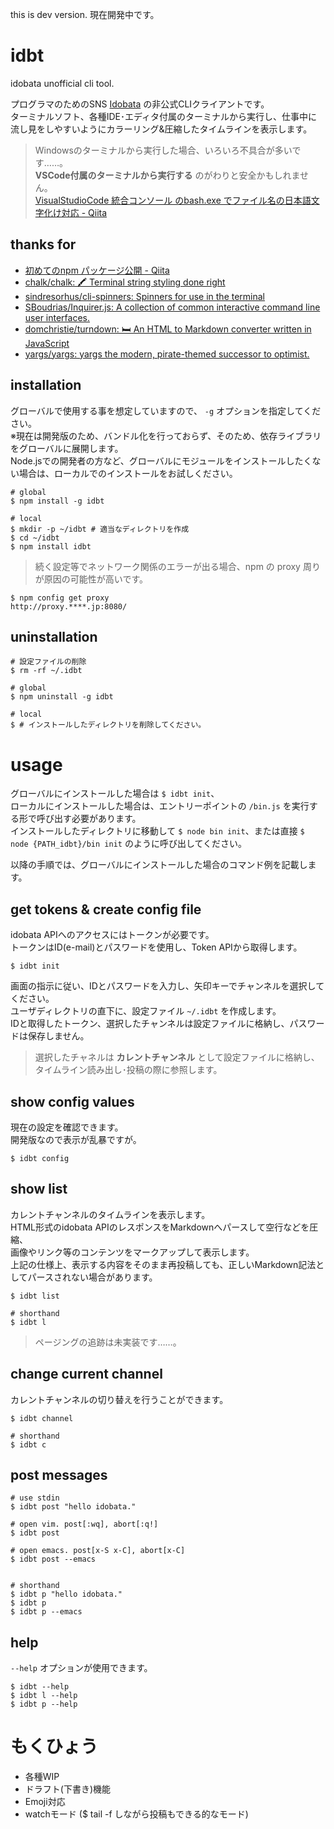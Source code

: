this is dev version.
現在開発中です。


# idbt

idobata unofficial cli tool.

プログラマのためのSNS [Idobata](https://idobata.io/ja/home) の非公式CLIクライアントです。   
ターミナルソフト、各種IDE･エディタ付属のターミナルから実行し、仕事中に流し見をしやすいようにカラーリング&圧縮したタイムラインを表示します。

> Windowsのターミナルから実行した場合、いろいろ不具合が多いです……。   
> **VSCode付属のターミナルから実行する** のがわりと安全かもしれません。  
> [VisualStudioCode 統合コンソール のbash.exe でファイル名の日本語文字化け対応 - Qiita](https://qiita.com/0xmks/items/a3bb731cabfa61b18578)

## thanks for

* [初めてのnpm パッケージ公開 - Qiita](https://qiita.com/TsutomuNakamura/items/f943e0490d509f128ae2)
* [chalk/chalk: 🖍 Terminal string styling done right](https://github.com/chalk/chalk)
* [sindresorhus/cli-spinners: Spinners for use in the terminal](https://github.com/sindresorhus/cli-spinners)
* [SBoudrias/Inquirer.js: A collection of common interactive command line user interfaces.](https://github.com/SBoudrias/Inquirer.js)
* [domchristie/turndown: 🛏 An HTML to Markdown converter written in JavaScript](https://github.com/domchristie/turndown)
* [yargs/yargs: yargs the modern, pirate-themed successor to optimist.](https://github.com/yargs/yargs)


## installation

グローバルで使用する事を想定していますので、 `-g` オプションを指定してください。   
※現在は開発版のため、バンドル化を行っておらず、そのため、依存ライブラリをグローバルに展開します。   
Node.jsでの開発者の方など、グローバルにモジュールをインストールしたくない場合は、ローカルでのインストールをお試しください。

```
# global
$ npm install -g idbt

# local
$ mkdir -p ~/idbt # 適当なディレクトリを作成
$ cd ~/idbt
$ npm install idbt
```

> 続く設定等でネットワーク関係のエラーが出る場合、npm の proxy 周りが原因の可能性が高いです。

```
$ npm config get proxy
http://proxy.****.jp:8080/
```

## uninstallation

```
# 設定ファイルの削除
$ rm -rf ~/.idbt

# global
$ npm uninstall -g idbt

# local
$ # インストールしたディレクトリを削除してください。
```

# usage

グローバルにインストールした場合は `$ idbt init`、   
ローカルにインストールした場合は、エントリーポイントの `/bin.js` を実行する形で呼び出す必要があります。   
インストールしたディレクトリに移動して `$ node bin init`、または直接 `$ node {PATH_idbt}/bin init` のように呼び出してください。

以降の手順では、グローバルにインストールした場合のコマンド例を記載します。

## get tokens & create config file

idobata APIへのアクセスにはトークンが必要です。   
トークンはID(e-mail)とパスワードを使用し、Token APIから取得します。

```
$ idbt init
```

画面の指示に従い、IDとパスワードを入力し、矢印キーでチャンネルを選択してください。   
ユーザディレクトリの直下に、設定ファイル `~/.idbt` を作成します。   
IDと取得したトークン、選択したチャンネルは設定ファイルに格納し、パスワードは保存しません。

> 選択したチャネルは **カレントチャンネル** として設定ファイルに格納し、タイムライン読み出し･投稿の際に参照します。

## show config values

現在の設定を確認できます。   
開発版なので表示が乱暴ですが。

```
$ idbt config
```

## show list

カレントチャンネルのタイムラインを表示します。   
HTML形式のidobata APIのレスポンスをMarkdownへパースして空行などを圧縮、   
画像やリンク等のコンテンツをマークアップして表示します。   
上記の仕様上、表示する内容をそのまま再投稿しても、正しいMarkdown記法としてパースされない場合があります。

```
$ idbt list 

# shorthand
$ idbt l
```

> ページングの追跡は未実装です……。

## change current channel

カレントチャンネルの切り替えを行うことができます。

```
$ idbt channel

# shorthand
$ idbt c
```

## post messages

```
# use stdin
$ idbt post "hello idobata."

# open vim. post[:wq], abort[:q!] 
$ idbt post 

# open emacs. post[x-S x-C], abort[x-C]
$ idbt post --emacs


# shorthand
$ idbt p "hello idobata."
$ idbt p 
$ idbt p --emacs
```

## help

`--help` オプションが使用できます。

```
$ idbt --help
$ idbt l --help 
$ idbt p --help 
```

# もくひょう

* 各種WIP
* ドラフト(下書き)機能
* Emoji対応
* watchモード ($ tail -f しながら投稿もできる的なモード)